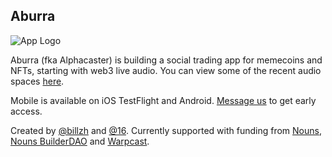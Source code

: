## Aburra

![App Logo](https://aburra.xyz/android-chrome-192x192.png)

Aburra (fka Alphacaster) is building a social trading app for memecoins and NFTs, starting with web3 live audio. You can view some of the recent audio spaces [here](https://aburra.xyz/).

Mobile is available on iOS TestFlight and Android. [Message us](https://t.me/thebillzh) to get early access. 

Created by [@billzh](https://warpcast.com/billzh) and [@16](https://warpcast.com/16). Currently supported with funding from [Nouns](https://nouns.wtf/vote/395), [Nouns BuilderDAO](https://aburra.xyz/dao/BuilderDAO/prop/48) and [Warpcast](https://warpcast.com/v/0xd74872).
